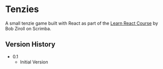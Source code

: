 # Tenzies

A small tenzie game built with React as part of the [Learn React Course](https://scrimba.com/learn/learnreact) by Bob Ziroll on Scrimba.

## Version History

- 0.1
  - Initial Version
